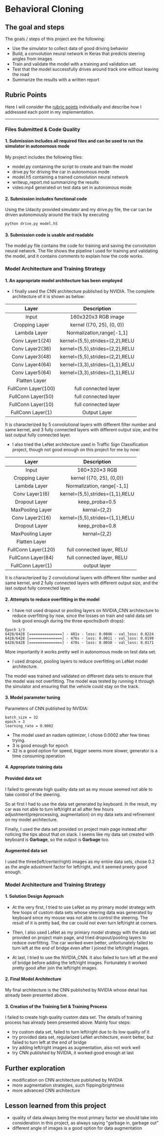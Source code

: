 # **Behavioral Cloning** 

## The goal and steps

The goals / steps of this project are the following:
* Use the simulator to collect data of good driving behavior
* Build, a convolution neural network in Keras that predicts steering angles from images
* Train and validate the model with a training and validation set
* Test that the model successfully drives around track one without leaving the road
* Summarize the results with a written report


## Rubric Points

Here I will consider the [rubric points](https://review.udacity.com/#!/rubrics/432/view) individually and describe how I addressed each point in my implementation.  

---
### Files Submitted & Code Quality

#### 1. Submission includes all required files and can be used to run the simulator in autonomous mode

My project includes the following files:
* model.py containing the script to create and train the model
* drive.py for driving the car in autonomous mode
* model.h5 containing a trained convolution neural network 
* writeup_report.md  summarizing the results
* video.mp4 generated on test data set in autonomous mode

#### 2. Submission includes functional code
Using the Udacity provided simulator and my drive.py file, the car can be driven autonomously around the track by executing 
```sh
python drive.py model.h5
```

#### 3. Submission code is usable and readable

The model.py file contains the code for training and saving the convolution neural network. The file shows the pipeline I used for training and validating the model, and it contains comments to explain how the code works.

### Model Architecture and Training Strategy

#### 1. An appropriate model architecture has been employed

* I finally used the CNN architecture published by NVIDIA. The complete architecture of it is shown as below:


| Layer             |     Description	            | 
|:-----------------:|:-----------------------------:| 
| Input             | 160x320x3 RGB image   		|
| Cropping Layer    | kernel ((70, 25), (0, 0))     |
| Lambda Layer      | Normalization,range[-1,1]     |
| Conv Layer1(24)   | kernel=(5,5),strides=(2,2),RELU|
| Conv Layer2(36)   | kernel=(5,5),strides=(2,2),RELU|
| Conv Layer3(48)   | kernel=(5,5),strides=(2,2),RELU|
| Conv Layer4(64)   | kernel=(3,3),strides=(1,1),RELU|
| Conv Layer5(64)   | kernel=(3,3),strides=(1,1),RELU|
| Flatten Layer     |                               |
| FullConn Layer(100)| full connected layer         |
| FullConn Layer(50) | full connected layer         |
| FullConn Layer(10) | full connected layer         |
| FullConn Layer(1)  | Output Layer                 |

It is characterized by 5 convolutional layers with different filter number and same kernel, and 3 fully connected layers with different output size, and the last output fully connected layer.

* I also tried the LeNet architecture used in Traffic Sign Classification project, though not good enough on this project for me by now:

|Layer                | Description                  |
|:-------------------:|:----------------------------:|
|Input                | 160\*320\*3 RGB              |
|Cropping Layer       | kernel ((70, 25), (0,0))     |
|Lambda Layer         | Normalization, range[-1,1]   |
|Conv Layer1(6)       | kernel=(5,5),strides=(1,1),RELU|
|Dropout Layer        | keep_proba=0.5               |
|MaxPooling Layer     | kernal=(2,2)                 |
|Conv Layer2(16)       | kernel=(5,5),strides=(1,1),RELU|
|Dropout Layer        | keep_proba=0.8               |
|MaxPooling Layer     | kernal=(2,2)                 |
|Flatten Layer        |                              |
|FullConn Layer(120)  | full connected layer, RELU   |
|FullConn Layer(84)   | full connected layer, RELU   |
|FullConn Layer(1)    | output layer                 |

It is characterized by 2 convolutional layers with different filter number and same kernel, and 2 fully connected layers with different output size, and the last output fully connected layer.

#### 2. Attempts to reduce overfitting in the model

* I have not used dropout or pooling layers on NVIDIA_CNN architecture to reduce overfitting by now, since the losses on train and valid data set look good enough during the three epochs(both drops):

```
Epoch 1/3
6428/6428 [===============] - 481s - loss: 0.0046 - val_loss: 0.0224
6428/6428 [===============] - 476s - loss: 0.0011 - val_loss: 0.0199
6428/6428 [===============] - 478s - loss: 0.0010 - val_loss: 0.0171
```
More importantly it works pretty well in autonomous mode on test data set.

* I used dropout, pooling layers to reduce overfitting on LeNet model architecture.

The model was trained and validated on different data sets to ensure that the model was not overfitting. The model was tested by running it through the simulator and ensuring that the vehicle could stay on the track.

#### 3. Model parameter tuning

Parameters of CNN published by NVIDIA: 

```
batch_size = 32
epoch = 3
learning_rate = 0.0002
```

* The model used an nadam optimizer, I chose 0.0002 after few times trying.
* 3 is good enough for epoch
* 32 is a good option for speed, bigger seems more slower, generator is a time consuming operation 

#### 4. Appropriate training data

#### Provided data set

I failed to generate high quality data set as my mouse seemed not able to take control of the steering.

So at first I had to use the data set generated by keyboard. In the result, my car was not able to turn left/right at all after few hours adjustment(preprocessing, augmentation) on my data sets and refinement on my model architecture.

Finally, I used the data set provided on project main page instead after noticing the tips about that on slack. I seems like my data set created with keyboard is **Garbage**, so the output is **Garbage** too.

#### Augmented data set
I used the three(left/center/right) images as my entire data sets, chose 0.2 as the angle adustment factor for left/right, and it seemed preety good enough.

### Model Architecture and Training Strategy

#### 1. Solution Design Approach

* At the very first, I tried to use LeNet as my primary model strategy with few loops of custom data sets whose steering data was generated by keyboard since my mouse was not able to control the steering. The result of it is pretty bad, the car could not even turn left/right at corners.

* Then, I also used LeNet as my primary model strategy with the data set provided on project main page, and tried dropout/pooling layers to reduce overfitting. The car worked even better, unfortunately failed to turn left at the end of bridge even after I joined the left/right images.

* At last, I tried to use the NVIDIA_CNN. It also failed to turn left at the end of bridge before adding the left/right images. Fortunately it worked pretty good after join the left/right images.

#### 2. Final Model Architecture

My final architecture is the CNN published by NVIDIA whose detail has already been presented above. 

#### 3. Creation of the Training Set & Training Process

I failed to create high quality custom data set. The details of training process has already been presented above. Mainly four steps:
* try custom data set, failed to turn left/right due to its low quality of it
* try provided data set, regularized LeNet architecture, event better, but failed to turn left at the end of bridge
* try adding left/right images as augmentation, also not work well
* try CNN published by NVIDIA, it worked good enough at last

## Further exploration
* modification on CNN architecture published by NVIDIA
* more augmentation strategies, such flipping/brightness
* more advanced CNN architecture

## Lesson learned from this project
* quality of data always being the most primary factor we should take into consideration in this project, as always saying "garbage in, garbage out"
* different angle of images is a good option for data augmentation